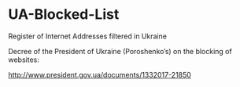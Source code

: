 # UA-Blocked-List
Register of Internet Addresses filtered in Ukraine

Decree of the President of Ukraine (Poroshenko’s) on the blocking of websites:

http://www.president.gov.ua/documents/1332017-21850
